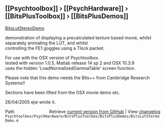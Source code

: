## [[Psychtoolbox]] &#8250; [[PsychHardware]] &#8250; [[BitsPlusToolbox]] &#8250; [[BitsPlusDemos]]

[BitsLutStereoDemo](BitsLutStereoDemo)  
  
demonstration of displaying a precalculated texture based movie, whilst  
separately animating the LUT, and whilst  
controlling the FE1 goggles using a Tlock packet.  
  
For use with the OSX version of Psychtoolbox.  
tested with version 1.0.5, Matlab release 14 sp 2 and OSX 10.3.9  
uses the hidden 'LoadNormalizedGammaTable' screen function.  
  
Please note that this demo needs the Bits++ from Cambridge Research Systems!!  
  
Sections have been lifted from the OSX movie demo etc.  
  
26/04/2005    ejw     wrote it.  




<div class="code_header" style="text-align:right;">
  <span style="float:left;">Path&nbsp;&nbsp;</span> <span class="counter">Retrieve <a href=
  "https://raw.github.com/Psychtoolbox-3/Psychtoolbox-3/beta/Psychtoolbox/PsychHardware/BitsPlusToolbox/BitsPlusDemos/BitsLutStereoDemo.m">current version from GitHub</a> | View <a href=
  "https://github.com/Psychtoolbox-3/Psychtoolbox-3/commits/beta/Psychtoolbox/PsychHardware/BitsPlusToolbox/BitsPlusDemos/BitsLutStereoDemo.m">changelog</a></span>
</div>
<div class="code">
  <code>Psychtoolbox/PsychHardware/BitsPlusToolbox/BitsPlusDemos/BitsLutStereoDemo.m</code>
</div>

